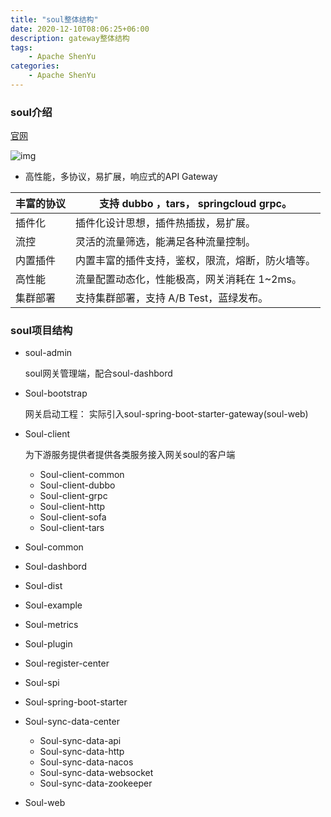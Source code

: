 ```yaml
---
title: "soul整体结构"
date: 2020-12-10T08:06:25+06:00
description: gateway整体结构
tags:
    - Apache ShenYu
categories:
    - Apache ShenYu
---
```



### soul介绍

[官网](https://dromara.org/zh/)

![img](https://dromara.org/img/architecture/soul-framework.png)

- 高性能，多协议，易扩展，响应式的API Gateway

| 丰富的协议 | 支持 dubbo ，tars， springcloud grpc。           |
| ---------- | ------------------------------------------------ |
| 插件化     | 插件化设计思想，插件热插拔，易扩展。             |
| 流控       | 灵活的流量筛选，能满足各种流量控制。             |
| 内置插件   | 内置丰富的插件支持，鉴权，限流，熔断，防火墙等。 |
| 高性能     | 流量配置动态化，性能极高，网关消耗在 1~2ms。     |
| 集群部署   | 支持集群部署，支持 A/B Test，蓝绿发布。          |



### soul项目结构

- soul-admin

  soul网关管理端，配合soul-dashbord

- Soul-bootstrap

  网关启动工程： 实际引入soul-spring-boot-starter-gateway(soul-web)

- Soul-client

  为下游服务提供者提供各类服务接入网关soul的客户端

  * Soul-client-common
  * Soul-client-dubbo
  * Soul-client-grpc
  * Soul-client-http
  * Soul-client-sofa
  * Soul-client-tars

- Soul-common

- Soul-dashbord

- Soul-dist

- Soul-example

- Soul-metrics

- Soul-plugin

- Soul-register-center

- Soul-spi

- Soul-spring-boot-starter

- Soul-sync-data-center

  * Soul-sync-data-api
  * Soul-sync-data-http
  * Soul-sync-data-nacos
  * Soul-sync-data-websocket
  * Soul-sync-data-zookeeper

- Soul-web